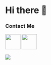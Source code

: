 # Hi there 👋

### Contact Me
<a href="https://twitter.com/AMushonnip"><img src="https://img.icons8.com/color/50/000000/twitter-circled.png" width="48"></a>
<a href="https://linkedin.com/in/abu-mushonnip"><img src="https://img.icons8.com/fluent/48/000000/linkedin.png" width="48"></a>

![](https://github-readme-stats.vercel.app/api?username=mushonnip&count_private=true&theme=default&show_icons=true)

<!--
**mushonnip/mushonnip** is a ✨ _special_ ✨ repository because its `README.md` (this file) appears on your GitHub profile.

Here are some ideas to get you started:

- 🔭 I’m currently working on ...
- 🌱 I’m currently learning ...
- 👯 I’m looking to collaborate on ...
- 🤔 I’m looking for help with ...
- 💬 Ask me about ...
- 📫 How to reach me: ...
- 😄 Pronouns: ...
- ⚡ Fun fact: ...
-->

